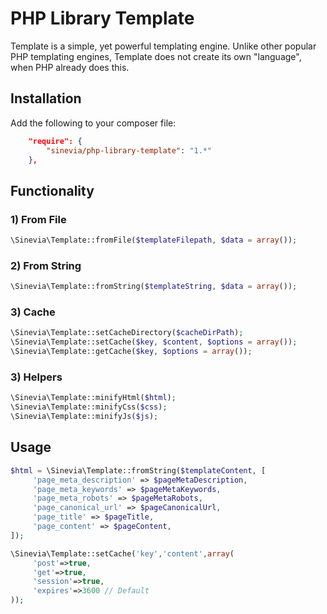 # PHP Library Template

Template is a simple, yet powerful templating engine. Unlike other popular PHP templating engines, Template does not create its own "language", when PHP already does this.

## Installation ##

Add the following to your composer file:

```json
    "require": {
        "sinevia/php-library-template": "1.*"
    },
```

## Functionality ##

### 1) From File ###

```php
\Sinevia\Template::fromFile($templateFilepath, $data = array());
```

### 2) From String ###

```php
\Sinevia\Template::fromString($templateString, $data = array());
```

### 3) Cache ###

```php
\Sinevia\Template::setCacheDirectory($cacheDirPath);
\Sinevia\Template::setCache($key, $content, $options = array());
\Sinevia\Template::getCache($key, $options = array());
```
### 3) Helpers ###

```php
\Sinevia\Template::minifyHtml($html);
\Sinevia\Template::minifyCss($css);
\Sinevia\Template::minifyJs($js);
```


## Usage ##

```php
$html = \Sinevia\Template::fromString($templateContent, [
     'page_meta_description' => $pageMetaDescription,
     'page_meta_keywords' => $pageMetaKeywords,
     'page_meta_robots' => $pageMetaRobots,
     'page_canonical_url' => $pageCanonicalUrl,
     'page_title' => $pageTitle,
     'page_content' => $pageContent,
]);
```

```php
\Sinevia\Template::setCache('key','content',array(
     'post'=>true,
     'get'=>true,
     'session'=>true,
     'expires'=>3600 // Default
));
```
